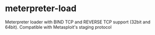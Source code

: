 # meterpreter-load
Meterpreter loader with BIND TCP and REVERSE TCP support (32bit and 64bit). Compatible with Metasploit's staging protocol
